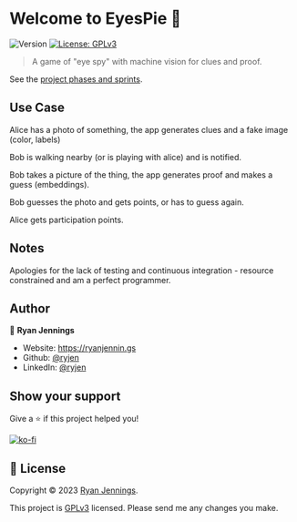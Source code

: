 # Welcome to EyesPie 👋

![Version](https://img.shields.io/badge/version-0.1.0-blue.svg?cacheSeconds=2592000)
[![License: GPLv3](https://img.shields.io/badge/License-GPLv3-yellow.svg)](https://www.gnu.org/licenses/gpl-3.0.en.html)

> A game of "eye spy" with machine vision for clues and proof.

See the [project phases and sprints](https://github.com/orgs/hackelia-micrantha/projects/3/views/2).

## Use Case

Alice has a photo of something, the app generates clues and a fake image (color, labels)

Bob is walking nearby (or is playing with alice) and is notified.

Bob takes a picture of the thing, the app generates proof and makes a guess (embeddings).

Bob guesses the photo and gets points, or has to guess again.

Alice gets participation points.

## Notes

Apologies for the lack of testing and continuous integration - resource constrained and am a perfect programmer.

## Author

👤 **Ryan Jennings**

- Website: <https://ryanjennin.gs>
- Github: [@ryjen](https://github.com/ryjen)
- LinkedIn: [@ryjen](https://linkedin.com/in/ryjen)

## Show your support

Give a ⭐️ if this project helped you!

[![ko-fi](https://ko-fi.com/img/githubbutton_sm.svg)](https://ko-fi.com/B0B1LPW9M)

## 📝 License

Copyright © 2023 [Ryan Jennings](https://github.com/ryjen).

This project is [GPLv3](https://www.gnu.org/licenses/gpl-3.0.en.html) licensed. Please send me any changes you make.
